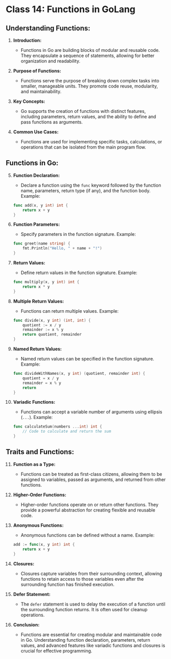 # Class 14: Functions in GoLang

## Understanding Functions:

1. **Introduction:**
   - Functions in Go are building blocks of modular and reusable code. They encapsulate a sequence of statements, allowing for better organization and readability.

2. **Purpose of Functions:**
   - Functions serve the purpose of breaking down complex tasks into smaller, manageable units. They promote code reuse, modularity, and maintainability.

3. **Key Concepts:**
   - Go supports the creation of functions with distinct features, including parameters, return values, and the ability to define and pass functions as arguments.

4. **Common Use Cases:**
   - Functions are used for implementing specific tasks, calculations, or operations that can be isolated from the main program flow.

## Functions in Go:

5. **Function Declaration:**
   - Declare a function using the `func` keyword followed by the function name, parameters, return type (if any), and the function body. Example:
   ```go
   func add(x, y int) int {
       return x + y
   }
   ```

6. **Function Parameters:**
   - Specify parameters in the function signature. Example:
   ```go
   func greet(name string) {
       fmt.Println("Hello, " + name + "!")
   }
   ```

7. **Return Values:**
   - Define return values in the function signature. Example:
   ```go
   func multiply(x, y int) int {
       return x * y
   }
   ```

8. **Multiple Return Values:**
   - Functions can return multiple values. Example:
   ```go
   func divide(x, y int) (int, int) {
       quotient := x / y
       remainder := x % y
       return quotient, remainder
   }
   ```

9. **Named Return Values:**
   - Named return values can be specified in the function signature. Example:
   ```go
   func divideWithNames(x, y int) (quotient, remainder int) {
       quotient = x / y
       remainder = x % y
       return
   }
   ```

10. **Variadic Functions:**
    - Functions can accept a variable number of arguments using ellipsis (`...`). Example:
    ```go
    func calculateSum(numbers ...int) int {
        // Code to calculate and return the sum
    }
    ```

## Traits and Functions:

11. **Function as a Type:**
    - Functions can be treated as first-class citizens, allowing them to be assigned to variables, passed as arguments, and returned from other functions.

12. **Higher-Order Functions:**
    - Higher-order functions operate on or return other functions. They provide a powerful abstraction for creating flexible and reusable code.

13. **Anonymous Functions:**
    - Anonymous functions can be defined without a name. Example:
    ```go
    add := func(x, y int) int {
        return x + y
    }
    ```

14. **Closures:**
    - Closures capture variables from their surrounding context, allowing functions to retain access to those variables even after the surrounding function has finished execution.

15. **Defer Statement:**
    - The `defer` statement is used to delay the execution of a function until the surrounding function returns. It is often used for cleanup operations.

16. **Conclusion:**
    - Functions are essential for creating modular and maintainable code in Go. Understanding function declaration, parameters, return values, and advanced features like variadic functions and closures is crucial for effective programming.
